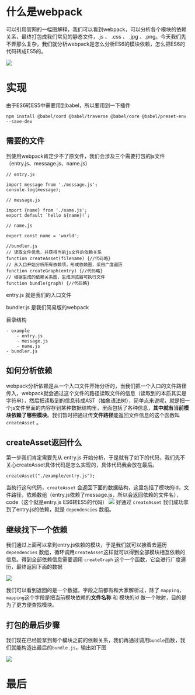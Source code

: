 # 什么是webpack
可以引用官网的一幅图解释，我们可以看到webpack，可以分析各个模块的依赖关系，最终打包成我们常见的静态文件，.js 、 .css 、 .jpg 、.png。今天我们先不弄那么复杂，我们就分析webpack是怎么分析ES6的模块依赖，怎么把ES6的代码转成ES5的。

![](https://user-gold-cdn.xitu.io/2019/3/2/1693ed9df7905766?w=2124&h=928&f=png&s=153846)

# 实现
由于ES6转ES5中需要用到babel，所以要用到一下插件

`npm install @babel/cord @babel/traverse @babel/core @babel/preset-env --save-dev`
## 需要的文件
到使用webpack肯定少不了原文件，我们会涉及三个需要打包的js文件（entry.js、message.js、name.js）

```
// entry.js

import message from './message.js';
console.log(message);
```
```
// message.js

import {name} from './name.js';
export default `hello ${name}!`;
```
```
// name.js

export const name = 'world';
```
``` 
//bundler.js 
// 读取文件信息，并获得当前js文件的依赖关系
function createAsset(filename) {//代码略}
// 从入口开始分析所有依赖项，形成依赖图，采用广度遍历
function createGraph(entry) {//代码略}
// 根据生成的依赖关系图，生成浏览器可执行文件
function bundle(graph) {//代码略}
```
entry.js 就是我们的入口文件

bundler.js 是我们简易版的webpack


目录结构
```
- example
    - entry.js
    - message.js
    - name.js
- bundler.js
```

## 如何分析依赖
webpack分析依赖是从一个入口文件开始分析的，当我们把一个入口的文件路径传入，webpack就会通过这个文件的路径读取文件的信息（读取到的本质其实是字符串），然后把读取到的信息转成AST（抽象语法树），简单点来说呢，就是把一个js文件里面的内容存到某种数据结构里，里面包括了各种信息，**其中就有当前模块依赖了哪些模块**。我们暂时把通过传**文件路径**能返回文件信息的这个函数叫 `createAsset` 。

## createAsset返回什么
第一步我们肯定需要先从 entry.js 开始分析，于是就有了如下的代码，我们先不关心createAsset具体代码是怎么实现的，具体代码我会放在最后。
```
createAsset("./example/entry.js");
```
当执行这句代码，`createAsset` 会返回下面的数据结构，这里包括了模块的id，文件路径，依赖数组（entry.js依赖了message.js，所以会返回依赖的文件名），code（这个就是entry.js ES6转ES5的代码）
![](https://user-gold-cdn.xitu.io/2019/3/2/1693eee846b82ac0?w=1482&h=560&f=png&s=101080)
好通过 `createAsset` 我们成功拿到了entry.js的依赖，就是 `dependencies` 数组。

## 继续找下一个依赖
我们通过上面可以拿到entry.js依赖的模块，于是我们就可以接着去遍历`dependencies` 数组，循环调用`createAsset`这样就可以得到全部模块相互依赖的信息。得到全部依赖信息需要调用 `createGraph` 这个一个函数，它会进行广度遍历，最终返回下面的数据

![](https://user-gold-cdn.xitu.io/2019/3/2/1693efa64b43d73c?w=2320&h=1936&f=png&s=342355)

我们可以看到返回的是一个数据，字段之前都有和大家解析过，除了 `mapping`，`mapping`这个字段是把当前模块依赖的**文件名称** 和 模块的id 做一个映射，目的是为了更方便查找模块。

## 打包的最后步骤
我们现在已经能拿到每个模块之前的依赖关系，我们再通过调用`bundle`函数，我们就能构造出最后的`bundle.js`，输出如下图

![](https://user-gold-cdn.xitu.io/2019/3/2/1693f0740a24a5b0?w=2220&h=1946&f=png&s=432836)

# 最后
